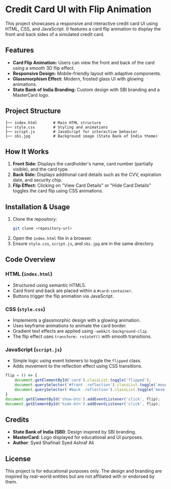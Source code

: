 # Credit Card UI with Flip Animation

This project showcases a responsive and interactive credit card UI using HTML, CSS, and JavaScript. It features a card flip animation to display the front and back sides of a simulated credit card.

## Features
- **Card Flip Animation:** Users can view the front and back of the card using a smooth 3D flip effect.
- **Responsive Design:** Mobile-friendly layout with adaptive components.
- **Glassmorphism Effect:** Modern, frosted glass UI with glowing animations.
- **State Bank of India Branding:** Custom design with SBI branding and a MasterCard logo.

## Project Structure
```
├── index.html       # Main HTML structure
├── style.css        # Styling and animations
├── script.js        # JavaScript for interactive behavior
├── sbi.jpg          # Background image (State Bank of India theme)
```

## How It Works
1. **Front Side:** Displays the cardholder's name, card number (partially visible), and the card type.
2. **Back Side:** Displays additional card details such as the CVV, expiration date, and security chip.
3. **Flip Effect:** Clicking on "View Card Details" or "Hide Card Details" toggles the card flip using CSS animations.

## Installation & Usage
1. Clone the repository:
    ```bash
    git clone <repository-url>
    ```
2. Open the `index.html` file in a browser.
3. Ensure `style.css`, `script.js`, and `sbi.jpg` are in the same directory.

## Code Overview

### HTML (`index.html`)
- Structured using semantic HTML5.
- Card front and back are placed within a `#card-container`.
- Buttons trigger the flip animation via JavaScript.

### CSS (`style.css`)
- Implements a glassmorphic design with a glowing animation.
- Uses keyframe animations to animate the card border.
- Gradient text effects are applied using `-webkit-background-clip`.
- The flip effect uses `transform: rotateY()` with smooth transitions.

### JavaScript (`script.js`)
- Simple logic using event listeners to toggle the `flipped` class.
- Adds movement to the reflection effect using CSS transitions.

```javascript
flip = () => {
    document.getElementById('card').classList.toggle('flipped');
    document.querySelector('#front .reflection').classList.toggle('move');
    document.querySelector('#back .reflection').classList.toggle('move');
}
document.getElementById('show-btn').addEventListener('click', flip);
document.getElementById('hide-btn').addEventListener('click', flip);
```

## Credits
- **State Bank of India (SBI)**: Design inspired by SBI branding.
- **MasterCard**: Logo displayed for educational and UI purposes.
- **Author**: Syed Shafinali Syed Ashraf Ali

## License
This project is for educational purposes only. The design and branding are inspired by real-world entities but are not affiliated with or endorsed by them.

